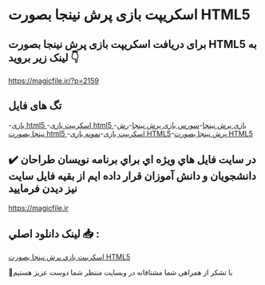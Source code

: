 # اسکریپت بازی پرش نینجا بصورت HTML5

## برای دریافت اسکریپت بازی پرش نینجا بصورت HTML5 به لینک زیر بروید 👇

https://magicfile.ir/?p=2159

## تگ های فایل

-[بازی html5 ](https://magicfile.ir/product/%d8%a7%d8%b3%da%a9%d8%b1%db%8c%d9%be%d8%aa-%d8%a8%d8%a7%d8%b2%db%8c-%d9%be%d8%b1%d8%b4-%d9%86%db%8c%d9%86%d8%ac%d8%a7-%d8%a8%d8%b5%d9%88%d8%b1%d8%aa-html5/)-[اسکریپت بازی html5 ](https://magicfile.ir/product/%d8%a7%d8%b3%da%a9%d8%b1%db%8c%d9%be%d8%aa-%d8%a8%d8%a7%d8%b2%db%8c-%d9%be%d8%b1%d8%b4-%d9%86%db%8c%d9%86%d8%ac%d8%a7-%d8%a8%d8%b5%d9%88%d8%b1%d8%aa-html5/)-[بازی پرش نینجا](https://magicfile.ir/product/%d8%a7%d8%b3%da%a9%d8%b1%db%8c%d9%be%d8%aa-%d8%a8%d8%a7%d8%b2%db%8c-%d9%be%d8%b1%d8%b4-%d9%86%db%8c%d9%86%d8%ac%d8%a7-%d8%a8%d8%b5%d9%88%d8%b1%d8%aa-html5/)-[سورس بازی پرش نینجا](https://magicfile.ir/product/%d8%a7%d8%b3%da%a9%d8%b1%db%8c%d9%be%d8%aa-%d8%a8%d8%a7%d8%b2%db%8c-%d9%be%d8%b1%d8%b4-%d9%86%db%8c%d9%86%d8%ac%d8%a7-%d8%a8%d8%b5%d9%88%d8%b1%d8%aa-html5/)-[رش نینجا بصورت html5 ](https://magicfile.ir/product/%d8%a7%d8%b3%da%a9%d8%b1%db%8c%d9%be%d8%aa-%d8%a8%d8%a7%d8%b2%db%8c-%d9%be%d8%b1%d8%b4-%d9%86%db%8c%d9%86%d8%ac%d8%a7-%d8%a8%d8%b5%d9%88%d8%b1%d8%aa-html5/)-[اسکریپت بازی](https://magicfile.ir/product/%d8%a7%d8%b3%da%a9%d8%b1%db%8c%d9%be%d8%aa-%d8%a8%d8%a7%d8%b2%db%8c-%d9%be%d8%b1%d8%b4-%d9%86%db%8c%d9%86%d8%ac%d8%a7-%d8%a8%d8%b5%d9%88%d8%b1%d8%aa-html5/)-[نمونه بازی HTML5](https://magicfile.ir/product/%d8%a7%d8%b3%da%a9%d8%b1%db%8c%d9%be%d8%aa-%d8%a8%d8%a7%d8%b2%db%8c-%d9%be%d8%b1%d8%b4-%d9%86%db%8c%d9%86%d8%ac%d8%a7-%d8%a8%d8%b5%d9%88%d8%b1%d8%aa-html5/)-[پرش نینجا بصورت HTML5](https://magicfile.ir/product/%d8%a7%d8%b3%da%a9%d8%b1%db%8c%d9%be%d8%aa-%d8%a8%d8%a7%d8%b2%db%8c-%d9%be%d8%b1%d8%b4-%d9%86%db%8c%d9%86%d8%ac%d8%a7-%d8%a8%d8%b5%d9%88%d8%b1%d8%aa-html5/)

## ✔️ در سايت فايل هاي ويژه اي براي برنامه نويسان طراحان دانشجويان و دانش آموزان قرار داده ايم از بقيه فايل سايت نيز ديدن فرماييد

https://magicfile.ir


## لينک دانلود اصلي 📥 :

[اسکریپت بازی پرش نینجا بصورت HTML5](https://magicfile.ir/product/%d8%a7%d8%b3%da%a9%d8%b1%db%8c%d9%be%d8%aa-%d8%a8%d8%a7%d8%b2%db%8c-%d9%be%d8%b1%d8%b4-%d9%86%db%8c%d9%86%d8%ac%d8%a7-%d8%a8%d8%b5%d9%88%d8%b1%d8%aa-html5/) 


🙏با تشکر از همراهي شما مشتاقانه در وبسایت منتظر شما دوست عزیز هستیم

